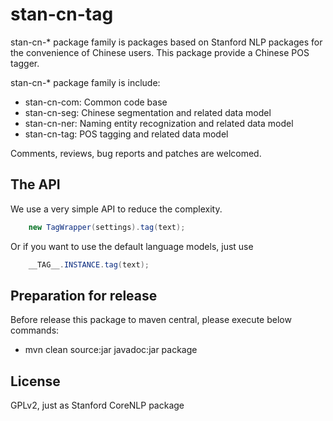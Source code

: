 stan-cn-tag
===========

stan-cn-* package family is packages based on Stanford NLP packages for the
convenience of Chinese users. This package provide a Chinese POS tagger.

stan-cn-* package family is include:

* stan-cn-com: Common code base
* stan-cn-seg: Chinese segmentation and related data model
* stan-cn-ner: Naming entity recognization and related data model
* stan-cn-tag: POS tagging and related data model

Comments, reviews, bug reports and patches are welcomed.


The API
--------

We use a very simple API to reduce the complexity.

```java
    new TagWrapper(settings).tag(text);
```

Or if you want to use the default language models, just use

```java
    __TAG__.INSTANCE.tag(text);
```

Preparation for release
------------------------

Before release this package to maven central, please execute below commands:

* mvn clean source:jar javadoc:jar package

License
--------

GPLv2, just as Stanford CoreNLP package

